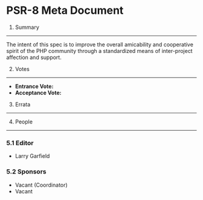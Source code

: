 # PSR-8 Meta Document

1. Summary

---

The intent of this spec is to improve the overall amicability and cooperative
spirit of the PHP community through a standardized means of inter-project
affection and support.

2. Votes

---

- **Entrance Vote:**
- **Acceptance Vote:**

3. Errata

---

4. People

---

### 5.1 Editor

- Larry Garfield

### 5.2 Sponsors

- Vacant (Coordinator)
- Vacant

